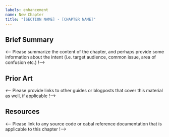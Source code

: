 ```yaml
---
labels: enhancement
name: New Chapter
title: "[SECTION NAME] - [CHAPTER NAME]"
---
```


## Brief Summary

<-- Please summarize the content of the chapter, and perhaps provide some information about the intent (i.e. target audience, common issue, area of confusion etc.) !-->

## Prior Art

<-- Please provide links to other guides or blogposts that cover this material as well, if applicable !-->

## Resources

<-- Please link to any source code or cabal reference documentation that is applicable to this chapter !-->

